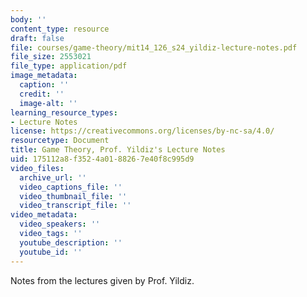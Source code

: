 ```yaml
---
body: ''
content_type: resource
draft: false
file: courses/game-theory/mit14_126_s24_yildiz-lecture-notes.pdf
file_size: 2553021
file_type: application/pdf
image_metadata:
  caption: ''
  credit: ''
  image-alt: ''
learning_resource_types:
- Lecture Notes
license: https://creativecommons.org/licenses/by-nc-sa/4.0/
resourcetype: Document
title: Game Theory, Prof. Yildiz's Lecture Notes
uid: 175112a8-f352-4a01-8826-7e40f8c995d9
video_files:
  archive_url: ''
  video_captions_file: ''
  video_thumbnail_file: ''
  video_transcript_file: ''
video_metadata:
  video_speakers: ''
  video_tags: ''
  youtube_description: ''
  youtube_id: ''
---
```

Notes from the lectures given by Prof. Yildiz.